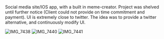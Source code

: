 Social media site/IOS app, with a built in meme-creator. Project was shelved until further notice (Client could not provide on time commitment and payment). UI is extremely close to twitter. The idea was to provide a twitter alternative, and continuously modify UI.

![IMG_7438](https://github.com/ColeParsons1/pf/assets/47366527/d151d131-6480-43d6-a4cd-a28bb447e865)
![IMG_7440](https://github.com/ColeParsons1/pf/assets/47366527/e115182d-b2f7-4412-9341-8dba5d473749)
![IMG_7441](https://github.com/ColeParsons1/pf/assets/47366527/69d1a73b-c719-4e4a-956a-92c2d0c6ed0c)
